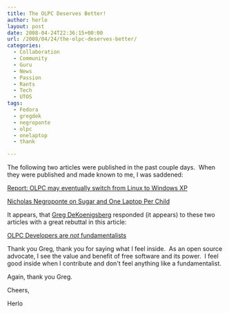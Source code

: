 ```yaml
---
title: The OLPC Deserves Better!
author: herlo
layout: post
date: 2008-04-24T22:36:15+00:00
url: /2008/04/24/the-olpc-deserves-better/
categories:
  - Collaboration
  - Community
  - Guru
  - News
  - Passion
  - Rants
  - Tech
  - UTOS
tags:
  - Fedora
  - gregdek
  - negroponte
  - olpc
  - onelaptop
  - thank

---
```

The following two articles were published in the past couple days.  When they were published and made known to me, I was saddened:

<a title="Report: OLPC may eventually switch from Linux to Windows XP" href="http://www.computerworld.com/action/article.do?command=viewArticleBasic&articleId=9079798" target="_blank">Report: OLPC may eventually switch from Linux to Windows XP</a>
  
[Nicholas Negroponte on Sugar and One Laptop Per Child][1]

It appears, that <a href="http://fedoraproject.org/wiki/GregDeKoenigsberg" target="_blank">Greg DeKoenigsberg</a> responded (it appears) to these two articles with a great rebuttal in this article:

<a title="Thank you Greg" href="http://gregdek.livejournal.com/26184.html" target="_blank">OLPC Developers are *not* fundamentalists</a>

Thank you Greg, thank you for saying what I feel inside.  As an open source advocate, I see the value and benefit of free software and its power.  I feel good inside when I contribute and don't feel anything like a fundamentalist.

Again, thank you Greg.

Cheers,

Herlo

 [1]: http://www.olpcnews.com/people/negroponte/nicholas_negroponte_sugar_olpc.html